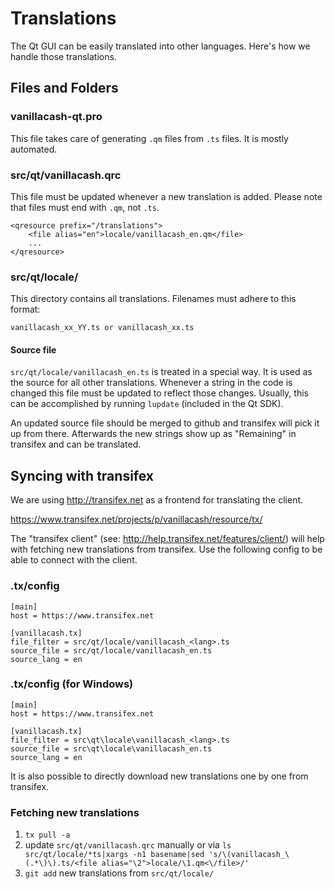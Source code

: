Translations
============

The Qt GUI can be easily translated into other languages. Here's how we
handle those translations.

Files and Folders
-----------------

### vanillacash-qt.pro

This file takes care of generating `.qm` files from `.ts` files. It is mostly
automated.

### src/qt/vanillacash.qrc

This file must be updated whenever a new translation is added. Please note that
files must end with `.qm`, not `.ts`.

    <qresource prefix="/translations">
        <file alias="en">locale/vanillacash_en.qm</file>
        ...
    </qresource>

### src/qt/locale/

This directory contains all translations. Filenames must adhere to this format:

    vanillacash_xx_YY.ts or vanillacash_xx.ts

#### Source file

`src/qt/locale/vanillacash_en.ts` is treated in a special way. It is used as the
source for all other translations. Whenever a string in the code is changed
this file must be updated to reflect those changes. Usually, this can be
accomplished by running `lupdate` (included in the Qt SDK).

An updated source file should be merged to github and transifex will pick it
up from there. Afterwards the new strings show up as "Remaining" in transifex
and can be translated.

Syncing with transifex
----------------------

We are using http://transifex.net as a frontend for translating the client.

https://www.transifex.net/projects/p/vanillacash/resource/tx/

The "transifex client" (see: http://help.transifex.net/features/client/)
will help with fetching new translations from transifex. Use the following
config to be able to connect with the client.

### .tx/config

    [main]
    host = https://www.transifex.net

    [vanillacash.tx]
    file_filter = src/qt/locale/vanillacash_<lang>.ts
    source_file = src/qt/locale/vanillacash_en.ts
    source_lang = en
    
### .tx/config (for Windows)

    [main]
    host = https://www.transifex.net

    [vanillacash.tx]
    file_filter = src\qt\locale\vanillacash_<lang>.ts
    source_file = src\qt\locale\vanillacash_en.ts
    source_lang = en

It is also possible to directly download new translations one by one from transifex.

### Fetching new translations

1. `tx pull -a`
2. update `src/qt/vanillacash.qrc` manually or via
   `ls src/qt/locale/*ts|xargs -n1 basename|sed 's/\(vanillacash_\(.*\)\).ts/<file alias="\2">locale/\1.qm<\/file>/'`
3. `git add` new translations from `src/qt/locale/`
